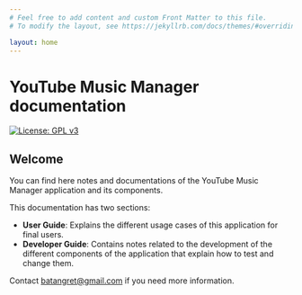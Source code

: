 ```yaml
---
# Feel free to add content and custom Front Matter to this file.
# To modify the layout, see https://jekyllrb.com/docs/themes/#overriding-theme-defaults

layout: home
---
```


# YouTube Music Manager documentation

[![License: GPL v3](https://img.shields.io/badge/License-GPLv3-blue.svg)](https://www.gnu.org/licenses/gpl-3.0)

## Welcome
You can find here notes and documentations of the YouTube Music Manager application and its components.

This documentation has two sections:
* **User Guide**: Explains the different usage cases of this application for final users.
* **Developer Guide**: Contains notes related to the development of the different components of the application that 
  explain how to test and change them.

Contact [batangret@gmail.com](batangret@gmail.com) if you need more information.


